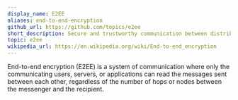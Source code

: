 ```yaml
---
display_name: E2EE
aliases: end-to-end-encryption
github_url: https://github.com/topics/e2ee
short_description: Secure and trustworthy communication between distributed applications.
topic: e2ee
wikipedia_url: https://en.wikipedia.org/wiki/End-to-end_encryption
---
```

End-to-end encryption (E2EE) is a system of communication where only the communicating users, servers, or applications can read the messages sent between each other, regardless of the number of hops or nodes between the messenger and the recipient.
